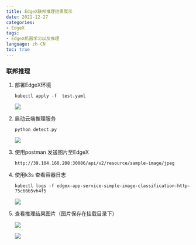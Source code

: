 ```yaml
---
title: EdgeX联邦推理结果展示
date: 2021-12-27
categories:
- EdgeX
tags:
- EdgeX机器学习以及推理
language: zh-CN
toc: true
---
```


### 联邦推理

1. 部署EdgeX环境

   `kubectl apply -f  test.yaml`

   ![](https://cxd-note-img.oss-cn-hangzhou.aliyuncs.com/typora-note-img/image-20220305125202136.png)

2. 启动云端推理服务

   `python detect.py`

   ![](https://cxd-note-img.oss-cn-hangzhou.aliyuncs.com/typora-note-img/image-20220305125226350.png)

3. 使用postman 发送图片至EdgeX

   `http://39.104.160.208:30086/api/v2/resource/sample-image/jpeg`

4. 使用k3s 查看容器日志

    `kubectl logs -f edgex-app-service-simple-image-classification-http-75c66b5vh4f5`

   ![](https://cxd-note-img.oss-cn-hangzhou.aliyuncs.com/typora-note-img/image-20220305125355688.png)

5. 查看推理结果图片（图片保存在挂载目录下）

   ![](https://cxd-note-img.oss-cn-hangzhou.aliyuncs.com/typora-note-img/image-20220305125605147.png)

   ![](https://cxd-note-img.oss-cn-hangzhou.aliyuncs.com/typora-note-img/image-20220305130150061.png)

